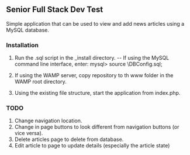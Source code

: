 ## Senior Full Stack Dev Test

Simple application that can be used to view and add news articles using a MySQL database.

### Installation

1. Run the .sql script in the _install directory.
  -- If using the MySQL command line interface, enter:
    mysql> source <Full path to file>\DBConfig.sql;
    
2. If using the WAMP server, copy repository to th www folder in the WAMP root directory.

3. Using the existing file structure, start the application from index.php.

### TODO

1. Change navigation location.
2. Change in page buttons to look different from navigation buttons (or vice versa).
3. Delete articles page to delete from database.
4. Edit article to page to update details (especially the article state)
